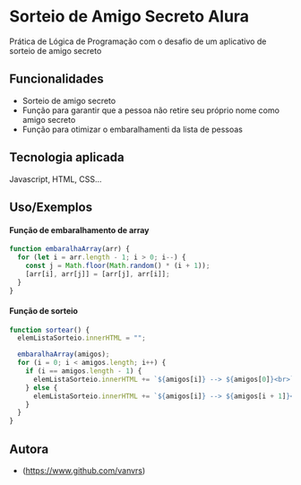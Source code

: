 # Sorteio de Amigo Secreto Alura

Prática de Lógica de Programação com o desafio de um aplicativo de sorteio de amigo secreto

## Funcionalidades

- Sorteio de amigo secreto
- Função para garantir que a pessoa não retire seu próprio nome como amigo secreto
- Função para otimizar o embaralhamenti da lista de pessoas 

## Tecnologia aplicada

Javascript, HTML, CSS...

## Uso/Exemplos

#### Função de embaralhamento de array

```javascript
function embaralhaArray(arr) {
  for (let i = arr.length - 1; i > 0; i--) {
    const j = Math.floor(Math.random() * (i + 1));
    [arr[i], arr[j]] = [arr[j], arr[i]];
  }
}
```

#### Função de sorteio

```javascript
function sortear() {
  elemListaSorteio.innerHTML = "";

  embaralhaArray(amigos);
  for (i = 0; i < amigos.length; i++) {
    if (i == amigos.length - 1) {
      elemListaSorteio.innerHTML += `${amigos[i]} --> ${amigos[0]}<br>`;
    } else {
      elemListaSorteio.innerHTML += `${amigos[i]} --> ${amigos[i + 1]}<br>`;
    }
  }
}
```

## Autora

- (https://www.github.com/vanvrs)

